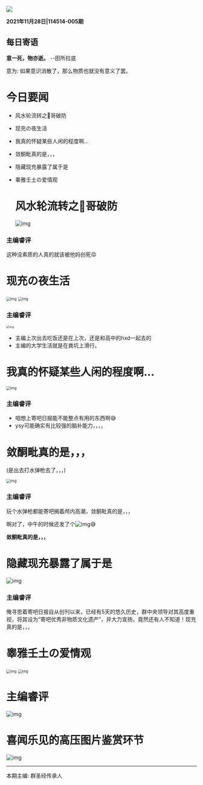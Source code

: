 ![](../../pic/title.jpg)

**2021年11月28日|114514-005期**

## 每日寄语

**意一死，物亦逝。**  --田所拉底

意为:  如果意识消散了，那么物质也就没有意义了罢。

# 今日要闻

* 风水轮流转之🐖哥破防

* 现充の夜生活

* 我真的怀疑某些人闲的程度啊...

* 敛酮毗真的是，，，

* 隐藏现充暴露了属于是

* 睾雅壬土の爱情观

  # 风水轮流转之🐖哥破防

  ![img](pic/1.png)

### 主编睿评

这种没素质的人真的就该被他妈创死😡

# 现充の夜生活

<img src="pic/2.png" alt="img" style="zoom:67%;" />

<img src="pic/3.png" alt="img" style="zoom: 67%;" />

### 主编睿评

<img src="../../pic/1.jpg" alt="img" style="zoom:50%;" />

* 主编上次出去吃饭还是在上次，还是和高中的hxd一起去的
* 主编的大学生活就是在粪坑上滑行。

# 我真的怀疑某些人闲的程度啊...

<img src="pic/4.png" alt="img" style="zoom: 67%;" />

### 主编睿评

* 咱想上寄吧日报能不能整点有用的东西啊😅
* ysy可能确实有比较强的脑补能力，，，，

# 敛酮毗真的是，，，

(是出去打水弹枪去了，，，)

<img src="pic/6.jpg" alt="img" style="zoom:67%;" />

### 主编睿评

玩个水弹枪都能寄吧搁着颅内高潮，敛酮毗真的是，，，

啊对了，中午的时候还发了个![img](pic/5.png)😅

**敛酮毗真的是，，，**

# 隐藏现充暴露了属于是

![img](pic/7.png)

### 主编睿评

俺寻思着寄吧日报自从创刊以来，已经有5天的悠久历史，群中央领导对其高度重视，将其设为“寄吧优秀非物质文化遗产”，并大力宣扬，竟然还有人不知道！现充真的是，，，

# 睾雅壬土の爱情观

<img src="pic/8.png" alt="img" style="zoom:67%;" />

<img src="pic/9.png" alt="img" style="zoom:67%;" />

# 主编睿评

![img](../../pic/4.jpg)

# 喜闻乐见的高压图片鉴赏环节

![img](pic/miao.jpeg)

---

本期主编: 群圣经传承人